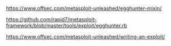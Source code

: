 https://www.offsec.com/metasploit-unleashed/egghunter-mixin/

https://github.com/rapid7/metasploit-framework/blob/master/tools/exploit/egghunter.rb

https://www.offsec.com/metasploit-unleashed/writing-an-exploit/


